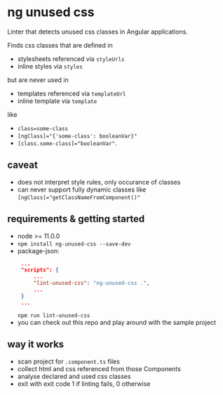 # ng unused css

Linter that detects unused css classes in Angular applications.

Finds css classes that are defined in
- stylesheets referenced via `styleUrls`
- inline styles via `styles`

but are never used in 
- templates referenced via `templateUrl`
- inline template via `template`

like 
- `class=some-class`
- `[ngClass]="{'some-class': booleanVar}"`
- `[class.some-class]="booleanVar"`.

## caveat
- does not interpret style rules, only occurance of classes
- can never support fully dynamic classes like `[ngClass]="getClassNameFromComponent()"`

## requirements & getting started

- node >= 11.0.0
- `npm install ng-unused-css --save-dev`
- package-json: 
   ```json
	...
	"scripts": {
		...
		"lint-unused-css": "ng-unused-css .",
		...
	}
	...
   ```
   `npm run lint-unused-css`
- you can check out this repo and play around with the sample project

## way it works

- scan project for `.component.ts` files
- collect html and css referenced from those Components
- analyse declared and used css classes
- exit with exit code 1 if linting fails, 0 otherwise
